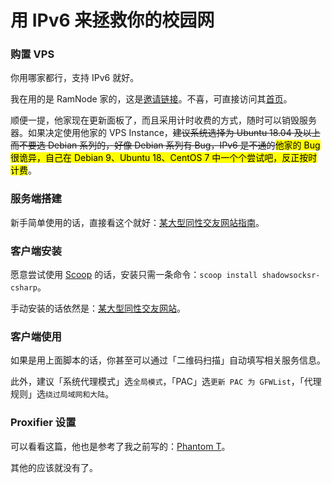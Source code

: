# 用 IPv6 来拯救你的校园网

### 购置 VPS

你用哪家都行，支持 IPv6 就好。

我在用的是 RamNode 家的，这是[邀请链接](https://clientarea.ramnode.com/aff.php?aff=3737)。不喜，可直接访问其[首页](https://www.ramnode.com/)。

顺便一提，他家现在更新面板了，而且采用计时收费的方式，随时可以销毁服务器。如果决定使用他家的 VPS Instance，~~建议系统选择为 Ubuntu 18.04 及以上而不要选 Debian 系列的，好像 Debian 系列有 Bug，IPv6 是不通的~~<mark>他家的 Bug 很诡异，自己在 Debian 9、Ubuntu 18、CentOS 7 中一个个尝试吧，反正按时计费</mark>。

### 服务端搭建

新手简单使用的话，直接看这个就好：[某大型同性交友网站指南](https://github.com/233boy/ss/wiki/Shadowsocks%E6%90%AD%E5%BB%BA%E8%AF%A6%E7%BB%86%E5%9B%BE%E6%96%87%E6%95%99%E7%A8%8B)。

### 客户端安装

愿意尝试使用 [Scoop](https://www.iamzs.top/archives/scoop-guidebook.html) 的话，安装只需一条命令：`scoop install shadowsocksr-csharp`。

手动安装的话依然是：[某大型同性交友网站](https://github.com/shadowsocksrr/shadowsocksr-csharp/releases)。

### 客户端使用

如果是用上面脚本的话，你甚至可以通过「二维码扫描」自动填写相关服务信息。

此外，建议「系统代理模式」选`全局模式`，「PAC」选`更新 PAC 为 GFWList`，「代理规则」选`绕过局域网和大陆`。

### Proxifier 设置

可以看看这篇，他也是参考了我之前写的：[Phantom T](https://phantomt.github.io/2019/05/02/Linux-000-VPS/#%E4%BD%BF%E7%94%A8Proxifier%E8%BF%9B%E8%A1%8C%E5%85%A8%E5%B1%80%E4%BB%A3%E7%90%86)。

其他的应该就没有了。

<!-- 好好学习，爱国敬业。多思考，增强明辨是非的能力，不信谣不传谣。

外网优秀的学习资源那么多，如果只是看些捕风捉影、耸人听闻的假消息，实在是不应该。 -->
